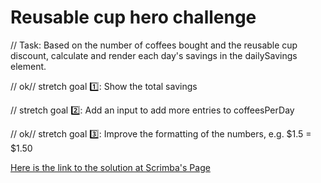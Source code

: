 # Reusable cup hero challenge

// Task: Based on the number of coffees bought and the reusable cup discount, calculate and render each day's savings in the dailySavings element.

// ok// stretch goal 1️⃣: Show the total savings 

// stretch goal 2️⃣: Add an input to add more entries to coffeesPerDay

// ok// stretch goal 3️⃣: Improve the formatting of the numbers, e.g. $1.5 = $1.50

  


[Here is the link to the solution at Scrimba's Page](https://scrimba.com/scrim/co20e4d56ab06e04ca4f03acc)

